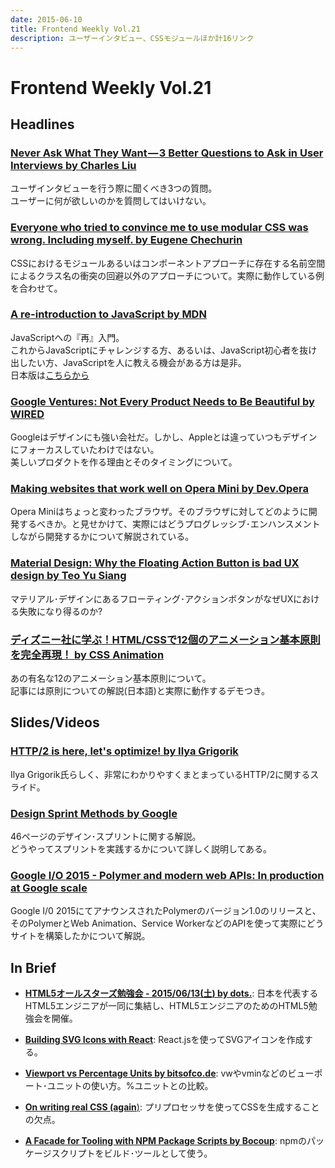 ```yaml
---
date: 2015-06-10
title: Frontend Weekly Vol.21
description: ユーザーインタビュー、CSSモジュールほか計16リンク
---
```


# Frontend Weekly Vol.21

## Headlines

### [Never Ask What They Want — 3 Better Questions to Ask in User Interviews by Charles Liu](https://medium.com/user-research/never-ask-what-they-want-3-better-questions-to-ask-in-user-interviews-aeddd2a2101e)

ユーザインタビューを行う際に聞くべき3つの質問。  
ユーザーに何が欲しいのかを質問してはいけない。

### [Everyone who tried to convince me to use modular CSS was wrong. Including myself. by Eugene Chechurin](https://medium.com/@opudalo/everyone-who-tried-to-convince-me-to-use-modular-css-was-wrong-including-myself-28961f96f3c4)

CSSにおけるモジュールあるいはコンポーネントアプローチに存在する名前空間によるクラス名の衝突の回避以外のアプローチについて。実際に動作している例を合わせて。

### [A re-introduction to JavaScript by MDN](https://developer.mozilla.org/en-US/docs/Web/JavaScript/A_re-introduction_to_JavaScript)

JavaScriptへの『再』入門。  
これからJavaScriptにチャレンジする方、あるいは、JavaScript初心者を抜け出したい方、JavaScriptを人に教える機会がある方は是非。  
日本版は[こちらから](https://developer.mozilla.org/ja/docs/Web/JavaScript/A_re-introduction_to_JavaScript)

### [Google Ventures: Not Every Product Needs to Be Beautiful by WIRED](http://www.wired.com/2015/05/google-ventures-not-every-product-needs-beautiful/)

Googleはデザインにも強い会社だ。しかし、Appleとは違っていつもデザインにフォーカスしていたわけではない。  
美しいプロダクトを作る理由とそのタイミングについて。

### [Making websites that work well on Opera Mini by Dev.Opera](https://dev.opera.com/articles/making-sites-work-opera-mini/)

Opera Miniはちょっと変わったブラウザ。そのブラウザに対してどのように開発するべきか。と見せかけて、実際にはどうプログレッシブ･エンハンスメントしながら開発するかについて解説されている。

### [Material Design: Why the Floating Action Button is bad UX design by Teo Yu Siang](https://medium.com/tech-in-asia/material-design-why-the-floating-action-button-is-bad-ux-design-acd5b32c5ef)

マテリアル･デザインにあるフローティング･アクションボタンがなぜUXにおける失敗になり得るのか?

### [ディズニー社に学ぶ！HTML/CSSで12個のアニメーション基本原則を完全再現！ by CSS Animation](https://cssanimation.rocks/jp/principles/)

あの有名な12のアニメーション基本原則について。  
記事には原則についての解説(日本語)と実際に動作するデモつき。

## Slides/Videos

### [HTTP/2 is here, let's optimize! by Ilya Grigorik](https://docs.google.com/presentation/d/1r7QXGYOLCh4fcUq0jDdDwKJWNqWK1o4xMtYpKZCJYjM/present?slide=id.p19)

Ilya Grigorik氏らしく、非常にわかりやすくまとまっているHTTP/2に関するスライド。

### [Design Sprint Methods by Google](https://developers.google.com/design-sprint/downloads/DesignSprintMethods.pdf)

46ページのデザイン･スプリントに関する解説。  
どうやってスプリントを実践するかについて詳しく説明してある。

### [Google I/O 2015 - Polymer and modern web APIs: In production at Google scale](https://www.youtube.com/watch?v=fD2As5RmM8Q)

Google I/0 2015にてアナウンスされたPolymerのバージョン1.0のリリースと、そのPolymerとWeb Animation、Service WorkerなどのAPIを使って実際にどうサイトを構築したかについて解説。

## In Brief

- [**HTML5オールスターズ勉強会 - 2015/06/13(土) by dots.**](http://eventdots.jp/event/496476): 日本を代表するHTML5エンジニアが一同に集結し、HTML5エンジニアのためのHTML5勉強会を開催。

- [**Building SVG Icons with React**](http://jxnblk.com/react-icons/): React.jsを使ってSVGアイコンを作成する。

- [**Viewport vs Percentage Units by bitsofco.de**](http://bitsofco.de/2015/viewport-vs-percentage-units/): vwやvminなどのビューポート･ユニットの使い方。%ユニットとの比較。

- [**On writing real CSS (again**)](https://blog.colepeters.com/on-writing-real-css-again/): プリプロセッサを使ってCSSを生成することの欠点。

- [**A Facade for Tooling with NPM Package Scripts by Bocoup**](http://bocoup.com/weblog/a-facade-for-tooling-with-npm-scripts/): npmのパッケージスクリプトをビルド･ツールとして使う。
